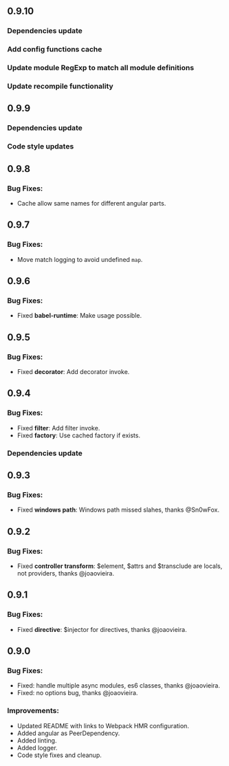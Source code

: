 ## 0.9.10
### Dependencies update
### Add config functions cache
### Update module RegExp to match all module definitions
### Update recompile functionality

## 0.9.9
### Dependencies update
### Code style updates

## 0.9.8
### Bug Fixes:
- Cache allow same names for different angular parts.

## 0.9.7
### Bug Fixes:
- Move match logging to avoid undefined `map`.

## 0.9.6
### Bug Fixes:
- Fixed **babel-runtime**: Make usage possible.

## 0.9.5
### Bug Fixes:
- Fixed **decorator**: Add decorator invoke.

## 0.9.4
### Bug Fixes:
- Fixed **filter**: Add filter invoke.
- Fixed **factory**: Use cached factory if exists.

### Dependencies update

## 0.9.3
### Bug Fixes:
- Fixed **windows path**: Windows path missed slahes, thanks @Sn0wFox.

## 0.9.2
### Bug Fixes:
- Fixed **controller transform**: $element, $attrs and $transclude are locals, not providers, thanks @joaovieira.

## 0.9.1
### Bug Fixes:
- Fixed **directive**: $injector for directives, thanks @joaovieira.

## 0.9.0
### Bug Fixes:
- Fixed: handle multiple async modules, es6 classes, thanks @joaovieira.
- Fixed: no options bug, thanks @joaovieira.

### Improvements:
- Updated README with links to Webpack HMR configuration.
- Added angular as PeerDependency.
- Added linting.
- Added logger.
- Code style fixes and cleanup.
